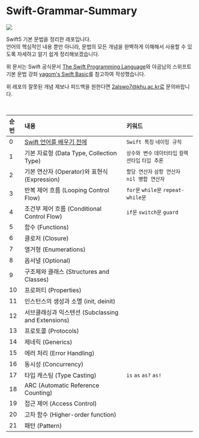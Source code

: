 # Swift-Grammar-Summary
<img src="https://img.shields.io/badge/Swift-F05138?style=flat-square&logo=Swift&logoColor=white"/>

Swift5 기본 문법을 정리한 레포입니다.  
언어의 핵심적인 내용 뿐만 아니라, 문법의 모든 개념을 완벽하게 이해해서 사용할 수 있도록 자세하고 알기 쉽게 정리해보겠습니다.

위 문서는 Swift 공식문서 [The Swift Programming Language](https://docs.swift.org/swift-book/documentation/the-swift-programming-language/)와 야곰님의 스위프트 기본 문법 강좌 [yagom's Swift Basic](https://yagom.github.io/swift_basic/)를 참고하여 작성했습니다.

위 레포의 잘못된 개념 제보나 피드백을 원한다면 2alswo7@khu.ac.kr로 문의바랍니다.

<br>

| 순번 | 내용 | 키워드
| :-- | :-- | :-- | 
| 0 | [Swift 언어를 배우기 전에](https://github.com/mini-min/Swift-Grammar-Summary/blob/main/0.%20Swift%20%EC%96%B8%EC%96%B4%EB%A5%BC%20%EB%B0%B0%EC%9A%B0%EA%B8%B0%20%EC%A0%84%EC%97%90.md) | `Swift 특징` `네이밍 규칙` |
| 1 | 기본 자료형 (Data Type, Collection Type) | `상수와 변수` `데이터타입` `컬렉션타입` `타입 추론` |
| 2 | 기본 연산자 (Operator)와 표현식 (Expression) | `할당 연산자` `삼항 연산자` `nil 병합 연산자` |
| 3 | 반복 제어 흐름 (Looping Control Flow) | `for문` `while문` `repeat-while문` |
| 4 | 조건부 제어 흐름 (Conditional Control Flow) | `if문` `switch문` `guard` |
| 5 | 함수 (Functions) | |
| 6 | 클로저 (Closure) | |
| 7 | 열거형 (Enumerations) | |
| 8 | 옵서녈 (Optional) | |
| 9 | 구조체와 클래스 (Structures and Classes) | |
| 10 | 프로퍼티 (Properties) | |
| 11 | 인스턴스의 생성과 소멸 (init, deinit) | |
| 12 | 서브클래싱과 익스텐션 (Subclassing and Extensions) | |
| 13 | 프로토콜 (Protocols) | |
| 14 | 제네릭 (Generics) | |
| 15 | 에러 처리 (Error Handling) | |
| 16 | 동시성 (Concurrency) | |
| 17 | 타입 캐스팅 (Type Casting) | `is` `as` `as?` `as!` | 
| 18 | ARC (Automatic Reference Counting) | |
| 19 | 접근 제어 (Access Control) | |
| 20 | 고차 함수 (Higher-order function) | |
| 21 | 패턴 (Pattern) | |
